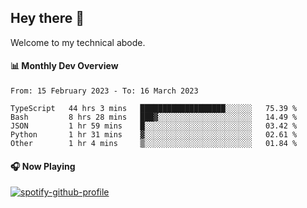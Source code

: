 ## Hey there 👋

Welcome to my technical abode.

#### 📊 Monthly Dev Overview
<!--START_SECTION:waka-->

```text
From: 15 February 2023 - To: 16 March 2023

TypeScript   44 hrs 3 mins   ███████████████████░░░░░░   75.39 %
Bash         8 hrs 28 mins   ███▓░░░░░░░░░░░░░░░░░░░░░   14.49 %
JSON         1 hr 59 mins    █░░░░░░░░░░░░░░░░░░░░░░░░   03.42 %
Python       1 hr 31 mins    ▓░░░░░░░░░░░░░░░░░░░░░░░░   02.61 %
Other        1 hr 4 mins     ▒░░░░░░░░░░░░░░░░░░░░░░░░   01.84 %
```

<!--END_SECTION:waka-->

#### 🎧 Now Playing

[![spotify-github-profile](https://spotify-github-profile.vercel.app/api/view?uid=james2mid&cover_image=true&theme=natemoo-re)](https://open.spotify.com/user/james2mid?si=2b3baf2b09cb499e)
